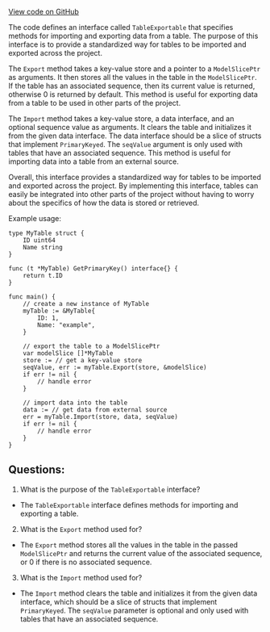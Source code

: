 [View code on GitHub](https://github.com/cosmos/cosmos-sdk/blob/main/x/group/internal/orm/genesis.go)

The code defines an interface called `TableExportable` that specifies methods for importing and exporting data from a table. The purpose of this interface is to provide a standardized way for tables to be imported and exported across the project. 

The `Export` method takes a key-value store and a pointer to a `ModelSlicePtr` as arguments. It then stores all the values in the table in the `ModelSlicePtr`. If the table has an associated sequence, then its current value is returned, otherwise 0 is returned by default. This method is useful for exporting data from a table to be used in other parts of the project.

The `Import` method takes a key-value store, a data interface, and an optional sequence value as arguments. It clears the table and initializes it from the given data interface. The data interface should be a slice of structs that implement `PrimaryKeyed`. The `seqValue` argument is only used with tables that have an associated sequence. This method is useful for importing data into a table from an external source.

Overall, this interface provides a standardized way for tables to be imported and exported across the project. By implementing this interface, tables can easily be integrated into other parts of the project without having to worry about the specifics of how the data is stored or retrieved. 

Example usage:

```
type MyTable struct {
    ID uint64
    Name string
}

func (t *MyTable) GetPrimaryKey() interface{} {
    return t.ID
}

func main() {
    // create a new instance of MyTable
    myTable := &MyTable{
        ID: 1,
        Name: "example",
    }

    // export the table to a ModelSlicePtr
    var modelSlice []*MyTable
    store := // get a key-value store
    seqValue, err := myTable.Export(store, &modelSlice)
    if err != nil {
        // handle error
    }

    // import data into the table
    data := // get data from external source
    err = myTable.Import(store, data, seqValue)
    if err != nil {
        // handle error
    }
}
```
## Questions: 
 1. What is the purpose of the `TableExportable` interface?
- The `TableExportable` interface defines methods for importing and exporting a table.

2. What is the `Export` method used for?
- The `Export` method stores all the values in the table in the passed `ModelSlicePtr` and returns the current value of the associated sequence, or 0 if there is no associated sequence.

3. What is the `Import` method used for?
- The `Import` method clears the table and initializes it from the given data interface, which should be a slice of structs that implement `PrimaryKeyed`. The `seqValue` parameter is optional and only used with tables that have an associated sequence.
